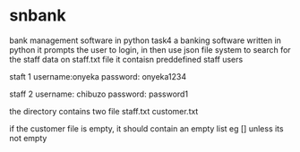 # snbank
bank management software in python task4
a banking software written in python
it prompts the user to login,
in then use json file system to search for the staff data on staff.txt file
it contaisn preddefined staff users

staft 1
username:onyeka
password: onyeka1234

staff 2
username: chibuzo
password: password1

the directory contains two file
staff.txt
customer.txt

if the customer file is empty, it should contain an empty list eg []
unless its not empty
